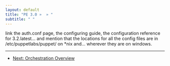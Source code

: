 ```yaml
---
layout: default
title: "PE 3.0 »  » "
subtitle: " "
---
```


link the auth.conf page, the configuring guide, the configuration reference for 3.2.latest...
and mention that the locations for all the config files are in /etc/puppetlabs/puppet/ on *nix and… wherever they are on windows.

* * * 

- [Next: Orchestration Overview](./orchestration_overview.html)




